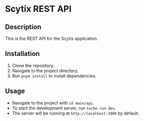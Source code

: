 # Scytix REST API

## Description
This is the REST API for the Scytix application.

## Installation
1. Clone the repository.
2. Navigate to the project directory.
3. Run `pnpm install` to install dependencies.

## Usage
- Navigate to the project with `cd main/api`.
- To start the development server, run `turbo run dev`.
- The server will be running at `http://localhost:3000` by default.
